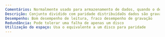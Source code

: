 ```yaml
---
Comentários: Normalmente usado para armazenamento de dados, quando o desempenho não é crítico, mas é importante maximizar o uso do disco
Descrição: Conjunto dividido com paridade distribuídaOs dados são gravados em blocos em cada disco com paridade espalhada entre todos os discos
Desempenho: Bom desempenho de leitura, fraco desempenho de gravação
Redundância: Pode tolerar uma falha de apenas um disco
Utilização do espaço: Usa o equivalente a um disco para paridade
---
```

